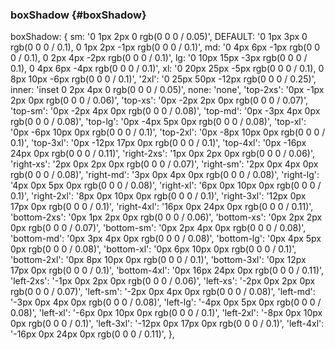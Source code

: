 ### boxShadow {#boxShadow}

boxShadow: {
	sm: '0 1px 2px 0 rgb(0 0 0 / 0.05)',
	DEFAULT: '0 1px 3px 0 rgb(0 0 0 / 0.1), 0 1px 2px -1px rgb(0 0 0 / 0.1)',
	md: '0 4px 6px -1px rgb(0 0 0 / 0.1), 0 2px 4px -2px rgb(0 0 0 / 0.1)',
	lg: '0 10px 15px -3px rgb(0 0 0 / 0.1), 0 4px 6px -4px rgb(0 0 0 / 0.1)',
	xl: '0 20px 25px -5px rgb(0 0 0 / 0.1), 0 8px 10px -6px rgb(0 0 0 / 0.1)',
	'2xl': '0 25px 50px -12px rgb(0 0 0 / 0.25)',
	inner: 'inset 0 2px 4px 0 rgb(0 0 0 / 0.05)',
	none: 'none',
	'top-2xs': '0px -1px 2px 0px rgb(0 0 0 / 0.06)',
	'top-xs': '0px -2px 2px 0px rgb(0 0 0 / 0.07)',
	'top-sm': '0px -2px 4px 0px rgb(0 0 0 / 0.08)',
	'top-md': '0px -3px 4px 0px rgb(0 0 0 / 0.08)',
	'top-lg': '0px -4px 5px 0px rgb(0 0 0 / 0.08)',
	'top-xl': '0px -6px 10px 0px rgb(0 0 0 / 0.1)',
	'top-2xl': '0px -8px 10px 0px rgb(0 0 0 / 0.1)',
	'top-3xl': '0px -12px 17px 0px rgb(0 0 0 / 0.1)',
	'top-4xl': '0px -16px 24px 0px rgb(0 0 0 / 0.11)',
	'right-2xs': '1px 0px 2px 0px rgb(0 0 0 / 0.06)',
	'right-xs': '2px 0px 2px 0px rgb(0 0 0 / 0.07)',
	'right-sm': '2px 0px 4px 0px rgb(0 0 0 / 0.08)',
	'right-md': '3px 0px 4px 0px rgb(0 0 0 / 0.08)',
	'right-lg': '4px 0px 5px 0px rgb(0 0 0 / 0.08)',
	'right-xl': '6px 0px 10px 0px rgb(0 0 0 / 0.1)',
	'right-2xl': '8px 0px 10px 0px rgb(0 0 0 / 0.1)',
	'right-3xl': '12px 0px 17px 0px rgb(0 0 0 / 0.1)',
	'right-4xl': '16px 0px 24px 0px rgb(0 0 0 / 0.11)',
	'bottom-2xs': '0px 1px 2px 0px rgb(0 0 0 / 0.06)',
	'bottom-xs': '0px 2px 2px 0px rgb(0 0 0 / 0.07)',
	'bottom-sm': '0px 2px 4px 0px rgb(0 0 0 / 0.08)',
	'bottom-md': '0px 3px 4px 0px rgb(0 0 0 / 0.08)',
	'bottom-lg': '0px 4px 5px 0px rgb(0 0 0 / 0.08)',
	'bottom-xl': '0px 6px 10px 0px rgb(0 0 0 / 0.1)',
	'bottom-2xl': '0px 8px 10px 0px rgb(0 0 0 / 0.1)',
	'bottom-3xl': '0px 12px 17px 0px rgb(0 0 0 / 0.1)',
	'bottom-4xl': '0px 16px 24px 0px rgb(0 0 0 / 0.11)',
	'left-2xs': '-1px 0px 2px 0px rgb(0 0 0 / 0.06)',
	'left-xs': '-2px 0px 2px 0px rgb(0 0 0 / 0.07)',
	'left-sm': '-2px 0px 4px 0px rgb(0 0 0 / 0.08)',
	'left-md': '-3px 0px 4px 0px rgb(0 0 0 / 0.08)',
	'left-lg': '-4px 0px 5px 0px rgb(0 0 0 / 0.08)',
	'left-xl': '-6px 0px 10px 0px rgb(0 0 0 / 0.1)',
	'left-2xl': '-8px 0px 10px 0px rgb(0 0 0 / 0.1)',
	'left-3xl': '-12px 0px 17px 0px rgb(0 0 0 / 0.1)',
	'left-4xl': '-16px 0px 24px 0px rgb(0 0 0 / 0.11)',
},